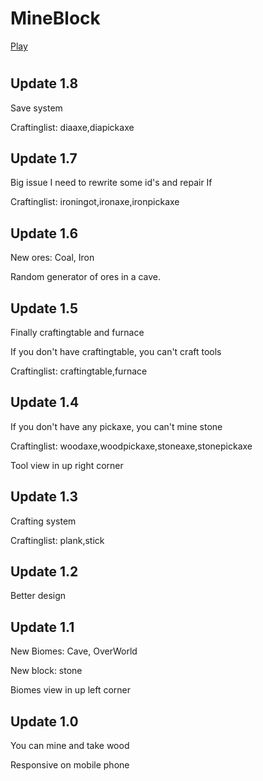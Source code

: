 # MineBlock
[Play](https://akino02.github.io/MineBlock/)
#
<h2>Update 1.8</h2>
<p>Save system</p>
<p>Craftinglist: diaaxe,diapickaxe</p>
<h2>Update 1.7</h2>
<p>Big issue I need to rewrite some id's and repair If</p>
<p>Craftinglist: ironingot,ironaxe,ironpickaxe</p>
<h2>Update 1.6</h2>
<p>New ores: Coal, Iron</p>
<p>Random generator of ores in a cave.</p>
<h2>Update 1.5</h2>
<p>Finally craftingtable and furnace</p>
<p>If you don't have craftingtable, you can't craft tools</p>
<p>Craftinglist: craftingtable,furnace</p>
<h2>Update 1.4</h2>
<p>If you don't have any pickaxe, you can't mine stone</p>
<p>Craftinglist: woodaxe,woodpickaxe,stoneaxe,stonepickaxe</p>
<p>Tool view in up right corner</p>
<h2>Update 1.3</h2>
<p>Crafting system</p>
<p>Craftinglist: plank,stick</p>
<h2>Update 1.2</h2>
<p>Better design</p>
<h2>Update 1.1</h2>
<p>New Biomes: Cave, OverWorld</p>
<p>New block: stone</p>
<p>Biomes view in up left corner</p>
<h2>Update 1.0</h2>
<p>You can mine and take wood</p>
<p>Responsive on mobile phone</p>
